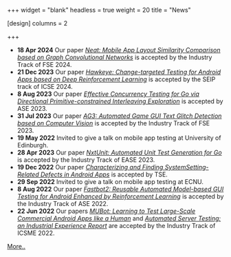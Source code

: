 +++
widget = "blank"
headless = true
weight = 20
title = "News"

[design]
    columns = 2

+++
- **18 Apr 2024** Our paper *[Neat: Mobile App Layout Similarity Comparison based on Graph Convolutional Networks](publication/neat)* is accepted by the Industry Track of FSE 2024.
- **21 Dec 2023** Our paper *[Hawkeye: Change-targeted Testing for Android Apps based on Deep Reinforcement Learning](publication/hawkeye)* is accepted by the SEIP track of ICSE 2024.
- **8 Aug 2023** Our paper *[Effective Concurrency Testing for Go via Directional Primitive-constrained Interleaving Exploration](publication/gopie)* is accepted by ASE 2023.
- **31 Jul 2023** Our paper *[AG3: Automated Game GUI Text Glitch Detection based on Computer Vision](publication/ag3)* is accepted by the Industry Track of FSE 2023.
- **19 May 2022** Invited to give a talk on mobile app testing at University of Edinburgh.
- **28 Apr 2023** Our paper *[NxtUnit: Automated Unit Test Generation for Go](publication/nxtunit)* is accepted by the Industry Track of EASE 2023.
- **19 Dec 2022** Our paper *[Characterizing and Finding SystemSetting-Related Defects in Android Apps](publication/tse22/)* is accepted by TSE.
- **29 Sep 2022** Invited to give a talk on mobile app testing at ECNU.
- **8 Aug 2022** Our paper *[Fastbot2: Reusable Automated Model-based GUI Testing for Android Enhanced by Reinforcement Learning](publication/fastbot2/)* is accepted by the Industry Track of ASE 2022.
- **22 Jun 2022** Our papers *[MUBot: Learning to Test Large-Scale Commercial Android Apps like a Human](publication/mubot/)* and *[Automated Server Testing: an Industrial Experience Report](publication/sit/)* are accepted by the Industry Track of ICSME 2022.

<div style="display:none" id="more_news">

- **05 Jul 2021** Joined ByteDance as a Tech Expert / Senior Researcher within the Quality Lab
- **30 Jun 2021** Our paper *[Testing Smart Contracts: Which Technique Performs Best?](https://dl.acm.org/doi/10.1145/3475716.3475779)* is accepted by ESEM 2021.
- **15 Jun 2021** Our paper *[CAT: Change-focused Android GUI Testing](https://ieeexplore.ieee.org/abstract/document/9609107/)* is accepted by ICSME 2021.
- **28 Dec 2020** Started project with ByteDance on Android testing.
- **23 Nov 2020** Started part-time programming language research intern at Huawei Edinburgh Research Centre mentored by Dan Ghica, the PL group lead.
- **20 Jan 2020** Our paper *[Automated Test Generation for OpenCL Kernels Using Fuzzing and Constraint Solving](https://dl.acm.org/doi/abs/10.1145/3366428.3380768)* is accepted by PPoPP’s GPGPU Workshop 2020.
- **28 Oct 2019** Joined Huawei London Research Centre as a Mobile GPU Intern mentored by Graham Connor, the Chief GPU Scientist.
- **30 Sep 2019** Our papers *[SIF: A Framework for Solidity Contract Instrumentation and Analysis](https://ieeexplore.ieee.org/document/8945726)* and *[SolAnalyser: A Framework for Analysing and Testing Smart Contracts](https://ieeexplore.ieee.org/document/8945725)* are accepted by APSEC 2019.
- **31 Jul 2019** We are excited to release **[SIF](https://github.com/chao-peng/Sif)** - a code analysis and instrumentation framework for Solidity smart contracts.
- **30 May 2019** My PhD research proposal *[On the Correctness of GPU programs](https://chao-peng.github.io/publication/isstads/)* is accepted by ISSTA 2019 Doctoral Symposium.
- **24 Jan 2019** Our paper *[CLTestCheck: Measuring Test Effectiveness for GPU Kernels](https://chao-peng.github.io/publication/cltestcheck/)* is accepted by FASE 2019.
- **01 Sep 2017** Started my PhD at University of Edinburgh with Dr. Ajitha Rajan fully funded by School of Informatics Scholarship.
- **17 Nov 2016** Our Team EPCC selected to participate in the final round of the ISC Student Cluster Competition.

</div>
<script>
    function handleNews() {
        button_more = document.getElementById("button_more");
        news = document.getElementById("more_news");
        if (button_more.innerHTML == "More..") {
            button_more.innerHTML = "Hide";
            news.style.display="block";
        } else {
            button_more.innerHTML = "More..";
            news.style.display="none";
        }
    }
</script>
<u><a onclick="handleNews()" id="button_more">More..</a></u>
